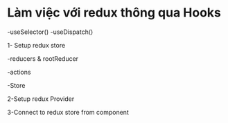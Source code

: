 # Làm việc với redux thông qua Hooks
-useSelector()
-useDispatch()



1- Setup redux store

-reducers & rootReducer

-actions

-Store


2-Setup redux Provider


3-Connect to redux store from component
